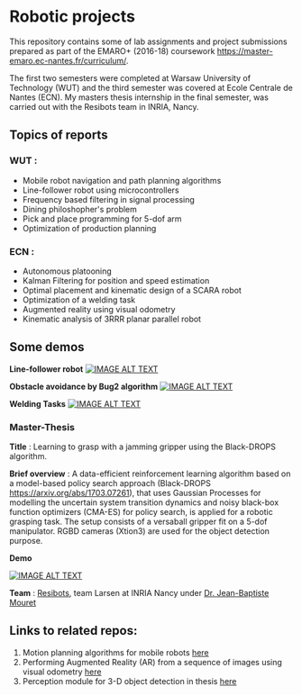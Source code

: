 # Robotic projects
This repository contains some of lab assignments and project submissions prepared as part of the EMARO+ (2016-18) coursework https://master-emaro.ec-nantes.fr/curriculum/. 

The first two semesters were completed at Warsaw University of Technology (WUT) and the third semester was covered at Ecole Centrale de Nantes (ECN). My masters thesis internship in the final semester, was carried out with the Resibots team in INRIA, Nancy.

## Topics of reports 

### WUT :
- Mobile robot navigation and path planning algorithms
- Line-follower robot using microcontrollers
- Frequency based filtering in signal processing
- Dining philoshopher's problem
- Pick and place programming for 5-dof arm
- Optimization of production planning

### ECN :
- Autonomous platooning
- Kalman Filtering for position and speed estimation
- Optimal placement and kinematic design of a SCARA robot
- Optimization of a welding task
- Augmented reality using visual odometry
- Kinematic analysis of 3RRR planar parallel robot

## Some demos
**Line-follower robot**
[![IMAGE ALT TEXT](http://img.youtube.com/vi/k6WwN-0XTeE/0.jpg)](http://www.youtube.com/watch?v=k6WwN-0XTeE "Video Title")

**Obstacle avoidance by Bug2 algorithm**
[![IMAGE ALT TEXT](http://img.youtube.com/vi/0qlQZZPEeEU/0.jpg)](http://www.youtube.com/watch?v=0qlQZZPEeEU "Video Title")

**Welding Tasks**
[![IMAGE ALT TEXT](http://img.youtube.com/vi/QM8XxKoXPEM/0.jpg)](http://www.youtube.com/watch?v=QM8XxKoXPEM "Video Title")

### Master-Thesis
**Title** : Learning to grasp with a jamming gripper using the Black-DROPS algorithm. 

**Brief overview** : A data-efficient reinforcement learning algorithm based on a model-based policy search approach (Black-DROPS https://arxiv.org/abs/1703.07261), that uses Gaussian Processes for modelling the uncertain system transition dynamics and noisy black-box function optimizers (CMA-ES) for policy search, is applied for a robotic grasping task. The setup consists of a versaball gripper fit on a 5-dof manipulator. RGBD cameras (Xtion3) are used for the object detection purpose. 

**Demo** 

[![IMAGE ALT TEXT](http://img.youtube.com/vi/KZ6n8bIwbLE/0.jpg)](http://www.youtube.com/watch?v=KZ6n8bIwbLE "Video Title")

**Team** : [Resibots](https://www.resibots.eu/index.html), team Larsen at INRIA Nancy under [Dr. Jean-Baptiste Mouret](https://members.loria.fr/JBMouret/index.html) 

## Links to related repos: 
1. Motion planning algorithms for mobile robots [here](https://github.com/d-misra/Mobile-robotics-navigation-algorithms)
2. Performing Augmented Reality (AR) from a sequence of images using visual odometry [here](https://github.com/d-misra/Homography-Based-Visual-Odometry)
3. Perception module for 3-D object detection in thesis [here](https://github.com/d-misra/Object-Detection-Using-RGBD-Cameras)



